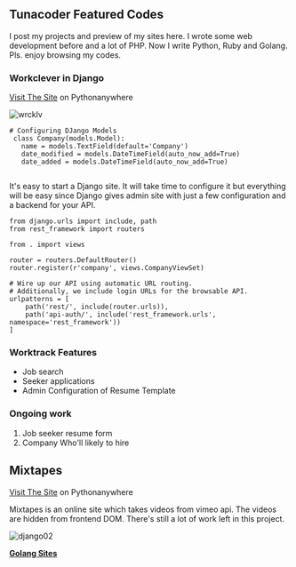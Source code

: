 ## Tunacoder Featured Codes
I post my projects and preview of my sites here. I wrote some web development before and a lot of PHP. Now I write Python, Ruby and Golang. Pls. enjoy browsing my codes.


### Workclever in Django

[Visit The Site](https://worktrack.pythonanywhere.com/) on Pythonanywhere

![wrcklv](https://user-images.githubusercontent.com/1997542/185055395-4ad15ef5-9ab4-42dc-baa9-7502644d7cbe.png)


   ```
   # Configuring DJango Models
    class Company(models.Model):
      name = models.TextField(default='Company')
      date_modified = models.DateTimeField(auto_now_add=True)
      date_added = models.DateTimeField(auto_now_add=True)
      
   ```
It's easy to start a Django site. It will take time to configure it but everything will be easy since Django gives admin site with just a few configuration and a backend for your API.


```
from django.urls import include, path
from rest_framework import routers

from . import views 

router = routers.DefaultRouter()
router.register(r'company', views.CompanyViewSet)

# Wire up our API using automatic URL routing.
# Additionally, we include login URLs for the browsable API.
urlpatterns = [
    path('rest/', include(router.urls)),
    path('api-auth/', include('rest_framework.urls', namespace='rest_framework'))
] 
```
### Worktrack Features
- Job search
- Seeker applications
- Admin Configuration of Resume Template

### Ongoing work
1. Job seeker resume form
2. Company Who'll likely to hire


## Mixtapes
[Visit The Site](http://missionacarla.pythonanywhere.com/) on Pythonanywhere
 
Mixtapes is an online site which takes videos from vimeo api. The videos are hidden from frontend DOM. There's still a lot of work left in this project.

![django02](https://user-images.githubusercontent.com/1997542/185058999-45471d4d-75ec-4189-83d2-368d1d185ecf.png)




**[Golang Sites](https://carlamissiona.github.io/home/golang)**

